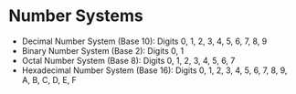 # Number Systems

- Decimal Number System (Base 10): Digits 0, 1, 2, 3, 4, 5, 6, 7, 8, 9
- Binary Number System (Base 2): Digits 0, 1
- Octal Number System (Base 8): Digits 0, 1, 2, 3, 4, 5, 6, 7
- Hexadecimal Number System (Base 16): Digits 0, 1, 2, 3, 4, 5, 6, 7, 8, 9, A, B, C, D, E, F
